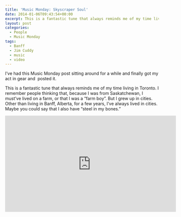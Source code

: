 ```yaml
---
title: 'Music Monday: Skyscraper Soul'
date: 2014-01-06T09:43:54+00:00
excerpt: This is a fantastic tune that always reminds me of my time living in Toronto.
layout: post
categories:
  - People
  - Music Monday
tags:
  - Banff
  - Jim Cuddy
  - music
  - video
---
```

I&#8217;ve had this Music Monday post sitting around for a while and finally got my act in gear and  posted it.

This is a fantastic tune that always reminds me of my time living in Toronto. I remember people thinking that, because I was from Saskatchewan, I must&#8217;ve lived on a farm, or that I was a &#8220;farm boy&#8221;. But I grew up in cities. Other than living in Banff, Alberta, for a few years, I&#8217;ve always lived in cities. Maybe you could say that I also have &#8220;steel in my bones.&#8221;

<div class="video-container">
	<iframe width="560" height="315" src="https://www.youtube.com/embed/Ank8sgW5HiQ" frameborder="0" allowfullscreen></iframe>
</div>